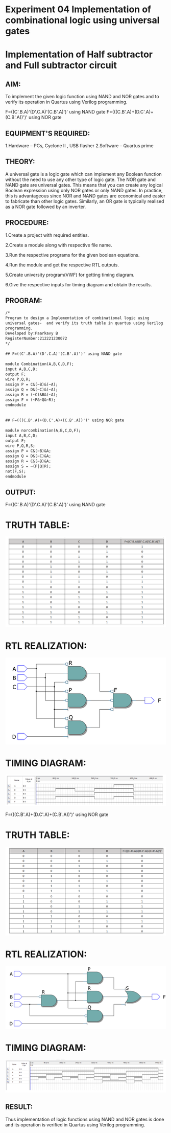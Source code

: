 # Experiment 04 Implementation of combinational logic using universal gates

# Implementation of Half subtractor and Full subtractor circuit

## AIM:

To implement the given logic function using NAND and NOR gates and to verify its operation in Quartus using Verilog programming.

F=((C'.B.A)'(D'.C.A)'(C.B'.A)')' using NAND gate
F=(((C.B'.A)+(D.C'.A)+(C.B'.A))')' using NOR gate

## EQUIPMENT'S REQUIRED:

 1.Hardware – PCs, Cyclone II , USB flasher
 2.Software – Quartus prime

## THEORY:

A universal gate is a logic gate which can implement any Boolean function without the need to use any other type of logic gate. The NOR gate and NAND gate are universal gates. This means that you can create any logical Boolean expression using only NOR gates or only NAND gates. In practice, this is advantageous since NOR and NAND gates are economical and easier to fabricate than other logic gates. Similarly, an OR gate is typically realised as a NOR gate followed by an inverter.

## PROCEDURE:

1.Create a project with required entities.

2.Create a module along with respective file name.

3.Run the respective programs for the given boolean equations.

4.Run the module and get the respective RTL outputs.

5.Create university program(VWF) for getting timing diagram.

6.Give the respective inputs for timing diagram and obtain the results.

## PROGRAM:

```
/*
Program to design a Implementation of combinational logic using universal gates-  and verify its truth table in quartus using Verilog programming.
Developed by:Paarkavy B
RegisterNumber:212221230072
*/

## F=((C'.B.A)'(D'.C.A)'(C.B'.A)')' using NAND gate

module Combination(A,B,C,D,F);
input A,B,C,D;
output F;
wire P,Q,R;
assign P = C&(~B)&(~A);
assign Q = D&(~C)&(~A);
assign R = (~C)&B&(~A);
assign F = (~P&~Q&~R);
endmodule


## F=(((C.B'.A)+(D.C'.A)+(C.B'.A))')' using NOR gate

module norcombination(A,B,C,D,F);
input A,B,C,D;
output F;
wire P,Q,R,S;
assign P = C&(~B)&A;
assign Q = D&(~C)&A;
assign R = C&(~B)&A;
assign S = ~(P|Q|R);
not(F,S);
endmodule
```

## OUTPUT:

F=((C'.B.A)'(D'.C.A)'(C.B'.A)')' using NAND gate

# TRUTH TABLE:

![output](TT-1.png)

# RTL REALIZATION:

![output](rtl-1.png)

# TIMING DIAGRAM:

![output](Td-1.png)


F=(((C.B'.A)+(D.C'.A)+(C.B'.A))')' using NOR gate

# TRUTH TABLE:

![output](TT-2.png)

# RTL REALIZATION:

![output](rtl-2.png)

# TIMING DIAGRAM:

![output](Td-2.png)

## RESULT:

Thus implementation of logic functions using NAND and NOR gates is done and its operation is verified in Quartus using Verilog programming.
 
